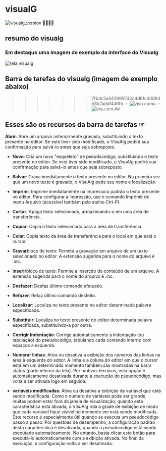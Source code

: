 # visualG
![visualg_version](https://img.shields.io/badge/visualg-3.0-brightgreen.svg) 🙌🦕🤠🦖

## resumo do visualg

### **Em destaque uma imagem de exemplo da interface do Visualg** 
![tela visualg](https://user-images.githubusercontent.com/52284136/60517191-9e475780-9cb5-11e9-8838-4104d3840d11.png)
##  Barra de tarefas do visualg (imagem de exemplo abaixo)
>>>>>>> 7fbdc5a8439997d2c4d6fcd088de3b7addf446fb
 ☞ ![visu como](https://user-images.githubusercontent.com/52284136/60517222-ac957380-9cb5-11e9-90d9-5bb5d7434159.png)
 ☞ ![visu sim](https://user-images.githubusercontent.com/52284136/60517240-b0c19100-9cb5-11e9-9eeb-babb33d8694f.png).##
   
## Esses são os recursos da barra de tarefas ☞

**Abrir**: Abre um arquivo anteriormente gravado, substituindo o texto presente no editor. Se este tiver sido
modificado, o VisuAlg pedirá sua confirmação para salvá-lo antes que seja sobreposto.

- **Novo**: Cria um novo "esqueleto" de pseudocódigo, substituindo o texto presente no editor. Se este tiver sido
modificado, o VisuAlg pedirá sua confirmação para salvá-lo antes que seja sobreposto.

- **Salvar**: Grava imediatamente o texto presente no editor. Na primeira vez que um novo texto é gravado, o
VisuAlg pede seu nome e localização.

- **Imprimi**: Imprime imediatamente na impressora padrão o texto presente no editor. Para configurar a impressão, use o comando Imprimir do menu Arquivo (acessível também pelo atalho Ctrl-P).

- **Cortar**: Apaga texto selecionado, armazenando-o em uma área de transferência.

- **Copiar**: Copia o texto selecionado para a área de transferência.

- **Colar**: Copia texto da área de transferência para o local em que está o cursor.

- **Gravar**bloco de texto: Permite a gravação em arquivo de um texto selecionado no editor. A extensão sugerida para o nome do arquivo é .inc.

- **Inserir**bloco de texto: Permite a inserção do conteúdo de um arquivo. A extensão sugerida para o nome do arquivo é .inc.

- **Desfazer**: Desfaz último comando efetuado.

- **Refazer**: Refaz último comando desfeito.

- **Localizar**: Localiza no texto presente no editor determinada palavra especificada.

- **Substituir**: Localiza no texto presente no editor determinada palavra especificada, substituindo-a por outra.

- **Corrigir Indentação**: Corrige automaticamente a indentação (ou tabulação) do pseudocódigo, tabulando cada comando interno com espaços à esquerda.

- **Numerar linhas**: Ativa ou desativa a exibição dos números das linhas na área à esquerda do editor. A linha e a coluna do editor em que o cursor está em um determinado momento também são mostradas na barra   status (parte inferior da tela). Por motivos técnicos, esta opção é automaticamente desativada durante a execução do pseudocódigo, mas volta a ser ativada logo em seguida.

- **variáveis modificadas**: Ativa ou desativa a exibição da variável que está sendo modificada. Como o número de variáveis pode ser grande, muitas podem estar fora da janela de visualização; quando esta característica está ativada, o VisuAlg rola a grade de exibição de modo que cada variável fique visível no momento em está sendo modificada. Este recurso é especialmente útil quando se executa um pseudocódigo passo a passo. Por questões de desempenho, a configuração padrão desta característica é desativada, quando o pseudocódigo está sendo executado automaticamente. No entanto, basta clicar este botão para executá-lo automaticamente com a exibição ativada. No final da execução, a configuração volta a ser desativada.





